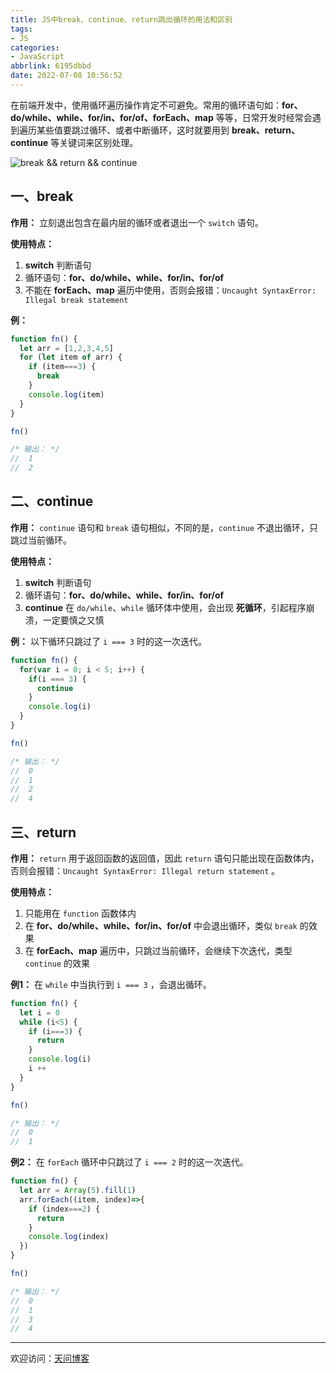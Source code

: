 ```yaml
---
title: JS中break、continue、return跳出循环的用法和区别
tags:
- JS
categories:
- JavaScript
abbrlink: 6195dbbd
date: 2022-07-08 10:56:52
---
```


在前端开发中，使用循环遍历操作肯定不可避免。常用的循环语句如：**for、do/while、while、for/in、for/of、forEach、map** 等等，日常开发时经常会遇到遍历某些值要跳过循环、或者中断循环，这时就要用到 **break、return、continue** 等关键词来区别处理。

![break && return && continue](https://tiven.cn/static/img/img-js-03-pqLtfAZcQURmUDXYM4DYu.jpg)

[//]: # (<!-- more -->)

## 一、break

**作用：** 立刻退出包含在最内层的循环或者退出一个 `switch` 语句。

**使用特点：**
1. **switch** 判断语句
2. 循环语句：**for、do/while、while、for/in、for/of**
3. 不能在 **forEach、map** 遍历中使用，否则会报错：`Uncaught SyntaxError: Illegal break statement`

**例：**

```js
function fn() {
  let arr = [1,2,3,4,5]
  for (let item of arr) {
    if (item===3) {
      break
    }
    console.log(item)
  }
}

fn()

/* 输出： */
//  1
//  2
```

## 二、continue

**作用：** `continue` 语句和 `break` 语句相似，不同的是，`continue` 不退出循环，只跳过当前循环。

**使用特点：**
1. **switch** 判断语句
2. 循环语句：**for、do/while、while、for/in、for/of**
3. **continue** 在 `do/while`、`while` 循环体中使用，会出现 **死循环**，引起程序崩溃，一定要慎之又慎

**例：** 以下循环只跳过了 `i === 3` 时的这一次迭代。

```js
function fn() {
  for(var i = 0; i < 5; i++) {
    if(i === 3) {
      continue
    }
    console.log(i)
  }
}

fn()

/* 输出： */
//  0
//  1
//  2
//  4
```

## 三、return

**作用：** `return` 用于返回函数的返回值，因此 `return` 语句只能出现在函数体内，否则会报错：`Uncaught SyntaxError: Illegal return statement` 。

**使用特点：**
1. 只能用在 `function` 函数体内
2. 在 **for、do/while、while、for/in、for/of** 中会退出循环，类似 `break` 的效果
3. 在 **forEach、map** 遍历中，只跳过当前循环，会继续下次迭代，类型 `continue` 的效果

**例1：** 在 `while` 中当执行到 `i === 3` ，会退出循环。

```js
function fn() {
  let i = 0
  while (i<5) {
    if (i===3) {
      return
    }
    console.log(i)
    i ++
  }
}

fn()

/* 输出： */
//  0
//  1
```

**例2：** 在 `forEach` 循环中只跳过了 `i === 2` 时的这一次迭代。

```js
function fn() {
  let arr = Array(5).fill(1)
  arr.forEach((item, index)=>{
    if (index===2) {
      return
    }
    console.log(index)
  })
}

fn()

/* 输出： */
//  0
//  1
//  3
//  4
```

---

欢迎访问：[天问博客](https://tiven.cn/p/6195dbbd/ "天问博客-专注于大前端技术")

